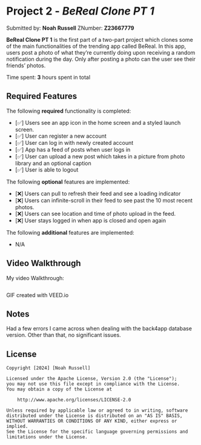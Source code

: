 # Project 2 - *BeReal Clone PT 1*

Submitted by: **Noah Russell** ZNumber: **Z23667779**

**BeReal Clone PT 1** is the first part of a two-part project which clones some of the main functionalities of the trending app called BeReal. In this app, users post a photo of what they’re currently doing upon receiving a random notification during the day. Only after posting a photo can the user see their friends’ photos.

Time spent: **3** hours spent in total

## Required Features

The following **required** functionality is completed:

- [✅] Users see an app icon in the home screen and a styled launch screen.
- [✅] User can register a new account
- [✅] User can log in with newly created account
- [✅] App has a feed of posts when user logs in
- [✅] User can upload a new post which takes in a picture from photo library and an optional caption    
- [✅] User is able to logout    
 
The following **optional** features are implemented:

- [❌] Users can pull to refresh their feed and see a loading indicator
- [❌] Users can infinite-scroll in their feed to see past the 10 most recent photos.
- [❌] Users can see location and time of photo upload in the feed.
- [❌] User stays logged in when app is closed and open again

The following **additional** features are implemented:

- N/A

## Video Walkthrough

My video Walkthrough:

<img style="max-width:300px;" src="">

GIF created with VEED.io

## Notes

Had a few errors I came across when dealing with the back4app database version. Other than that, no significant issues.

## License

    Copyright [2024] [Noah Russell]

    Licensed under the Apache License, Version 2.0 (the "License");
    you may not use this file except in compliance with the License.
    You may obtain a copy of the License at

        http://www.apache.org/licenses/LICENSE-2.0

    Unless required by applicable law or agreed to in writing, software
    distributed under the License is distributed on an "AS IS" BASIS,
    WITHOUT WARRANTIES OR CONDITIONS OF ANY KIND, either express or implied.
    See the License for the specific language governing permissions and
    limitations under the License.

